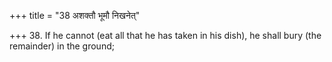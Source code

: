 +++
title = "38 अशक्तौ भूमौ निखनेत्"

+++
38. If he cannot (eat all that he has taken in his dish), he shall bury (the remainder) in the ground;
